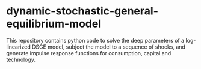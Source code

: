 # dynamic-stochastic-general-equilibrium-model
This repository contains python code to solve the deep parameters of a log-linearized DSGE model, subject the model to a sequence of shocks, and generate impulse response functions for consumption, capital and technology.
